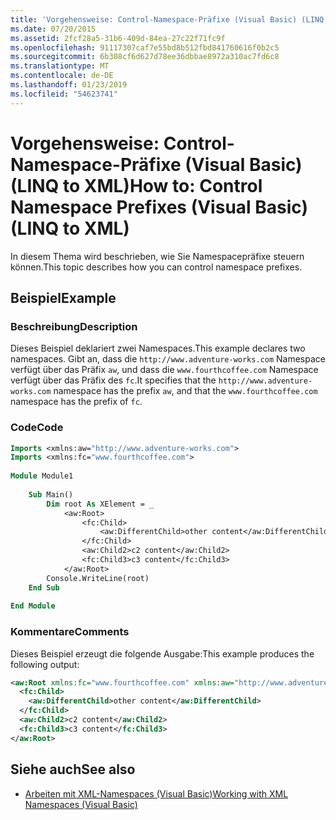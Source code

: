 ```yaml
---
title: 'Vorgehensweise: Control-Namespace-Präfixe (Visual Basic) (LINQ to XML)'
ms.date: 07/20/2015
ms.assetid: 2fcf28a5-31b6-409d-84ea-27c22f71fc9f
ms.openlocfilehash: 91117307caf7e55bd8b512fbd841760616f0b2c5
ms.sourcegitcommit: 6b308cf6d627d78ee36dbbae8972a310ac7fd6c8
ms.translationtype: MT
ms.contentlocale: de-DE
ms.lasthandoff: 01/23/2019
ms.locfileid: "54623741"
---
```

# <a name="how-to-control-namespace-prefixes-visual-basic-linq-to-xml"></a><span data-ttu-id="06a13-102">Vorgehensweise: Control-Namespace-Präfixe (Visual Basic) (LINQ to XML)</span><span class="sxs-lookup"><span data-stu-id="06a13-102">How to: Control Namespace Prefixes (Visual Basic) (LINQ to XML)</span></span>
<span data-ttu-id="06a13-103">In diesem Thema wird beschrieben, wie Sie Namespacepräfixe steuern können.</span><span class="sxs-lookup"><span data-stu-id="06a13-103">This topic describes how you can control namespace prefixes.</span></span>  
  
## <a name="example"></a><span data-ttu-id="06a13-104">Beispiel</span><span class="sxs-lookup"><span data-stu-id="06a13-104">Example</span></span>  
  
### <a name="description"></a><span data-ttu-id="06a13-105">Beschreibung</span><span class="sxs-lookup"><span data-stu-id="06a13-105">Description</span></span>  
 <span data-ttu-id="06a13-106">Dieses Beispiel deklariert zwei Namespaces.</span><span class="sxs-lookup"><span data-stu-id="06a13-106">This example declares two namespaces.</span></span> <span data-ttu-id="06a13-107">Gibt an, dass die `http://www.adventure-works.com` Namespace verfügt über das Präfix `aw`, und dass die `www.fourthcoffee.com` Namespace verfügt über das Präfix des `fc`.</span><span class="sxs-lookup"><span data-stu-id="06a13-107">It specifies that the `http://www.adventure-works.com` namespace has the prefix `aw`, and that the `www.fourthcoffee.com` namespace has the prefix of `fc`.</span></span>  
  
### <a name="code"></a><span data-ttu-id="06a13-108">Code</span><span class="sxs-lookup"><span data-stu-id="06a13-108">Code</span></span>  
  
```vb  
Imports <xmlns:aw="http://www.adventure-works.com">  
Imports <xmlns:fc="www.fourthcoffee.com">  
  
Module Module1  
  
    Sub Main()  
        Dim root As XElement = _  
            <aw:Root>  
                <fc:Child>  
                    <aw:DifferentChild>other content</aw:DifferentChild>  
                </fc:Child>  
                <aw:Child2>c2 content</aw:Child2>  
                <fc:Child3>c3 content</fc:Child3>  
            </aw:Root>  
        Console.WriteLine(root)  
    End Sub  
  
End Module  
```  
  
### <a name="comments"></a><span data-ttu-id="06a13-109">Kommentare</span><span class="sxs-lookup"><span data-stu-id="06a13-109">Comments</span></span>  
 <span data-ttu-id="06a13-110">Dieses Beispiel erzeugt die folgende Ausgabe:</span><span class="sxs-lookup"><span data-stu-id="06a13-110">This example produces the following output:</span></span>  
  
```xml  
<aw:Root xmlns:fc="www.fourthcoffee.com" xmlns:aw="http://www.adventure-works.com">  
  <fc:Child>  
    <aw:DifferentChild>other content</aw:DifferentChild>  
  </fc:Child>  
  <aw:Child2>c2 content</aw:Child2>  
  <fc:Child3>c3 content</fc:Child3>  
</aw:Root>  
```  
  
## <a name="see-also"></a><span data-ttu-id="06a13-111">Siehe auch</span><span class="sxs-lookup"><span data-stu-id="06a13-111">See also</span></span>
- [<span data-ttu-id="06a13-112">Arbeiten mit XML-Namespaces (Visual Basic)</span><span class="sxs-lookup"><span data-stu-id="06a13-112">Working with XML Namespaces (Visual Basic)</span></span>](../../../../visual-basic/programming-guide/concepts/linq/working-with-xml-namespaces.md)
